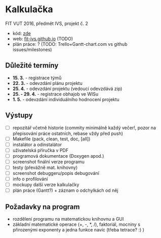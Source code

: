# Kalkulačka
FIT VUT 2016, předmět IVS, projekt č. 2

- kód: [zde](https://github.com/fit-ivs/calc)
- web: [fit-ivs.github.io](http://fit-ivs.github.io) (TODO)
- plán práce: ? (TODO: Trello+Gantt-chart.com vs github issues/milestones)

## Důležité termíny
- **15. 3.** - registrace týmů
- **22. 3.** - odevzdání plánu projektu
- **25. 4.** - odevzdání projektu (vedoucí odevzdává zip)
- **25. - 29. 4.** - registrace obhajob ve WISu
- **1. 5.** - odevzdání individuálního hodnocení projektu

## Výstupy
- [ ] repozitář včetně historie (commity minimálně každý večer!, pozor na přepisování práce ostatních, rebase vždy před push)
- [ ] Makefile (pack, clean, test, doc, [all])
- [ ] instalátor a odinstalátor
- [ ] uživatelská příručka v PDF
- [ ] programová dokumentace (Doxygen apod.)
- [ ] screenshot finální verze programu
- [ ] testy (převážně mat. knihovny)
- [ ] screenshot debuggeru/popis debugování
- [ ] info o profilování
- [ ] mockupy další verze kalkulačky
- [ ] plán práce (Gantt?) + záznam o odchylkách od něj

## Požadavky na program
- rozdělení programu na matematickou knihovnu a GUI
- základní matematické operace (+, -, \*, /), faktoriál, mocniny s přirozenými exponenty a jedna funkce navíc (třeba tetrace? :) )
